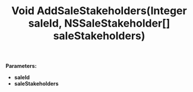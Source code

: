 ﻿---
uid: crmscript_ref_NSSaleAgent_AddSaleStakeholders
title: Void AddSaleStakeholders(Integer saleId, NSSaleStakeholder[] saleStakeholders)
intellisense: NSSaleAgent.AddSaleStakeholders
keywords: NSSaleAgent, AddSaleStakeholders
so.topic: reference
---



**Parameters:**
 - **saleId** 
 - **saleStakeholders** 
